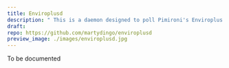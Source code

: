 ```yaml
---
title: Enviroplusd
description: " This is a daemon designed to poll Pimironi's Enviroplus (aka Enviro+) for environmental data."
draft: 
repo: https://github.com/martydingo/enviroplusd
preview_image: ./images/enviroplusd.jpg
---
```


To be documented
